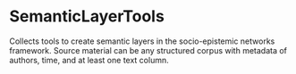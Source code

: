 # SemanticLayerTools

Collects tools to create semantic layers in the socio-epistemic networks framework. Source material can be any structured corpus with metadata of authors, time, and at least one text column.